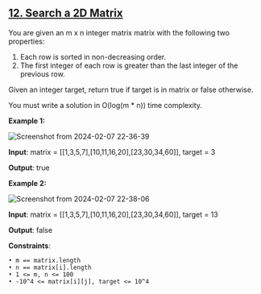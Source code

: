 <h2><a href="https://leetcode.com/problems/search-a-2d-matrix/description/">12. Search a 2D Matrix</a></h2>

You are given an m x n integer matrix matrix with the following two properties:

1. Each row is sorted in non-decreasing order.</br>
2. The first integer of each row is greater than the last integer of the previous row.</br>

Given an integer target, return true if target is in matrix or false otherwise.

You must write a solution in O(log(m * n)) time complexity.

**Example 1:**

![Screenshot from 2024-02-07 22-36-39](https://github.com/sanjay9616/Striver_180/assets/87460579/206eff28-78da-4966-99f5-7d0c7065d528)

**Input**: matrix = [[1,3,5,7],[10,11,16,20],[23,30,34,60]], target = 3

**Output**: true

**Example 2:**

![Screenshot from 2024-02-07 22-38-06](https://github.com/sanjay9616/Striver_180/assets/87460579/a0cf7ded-b085-46db-9ebb-a016c6ed409c)

**Input**: matrix = [[1,3,5,7],[10,11,16,20],[23,30,34,60]], target = 13

**Output**: false


**Constraints**:

    • m == matrix.length
    • n == matrix[i].length
    • 1 <= m, n <= 100
    • -10^4 <= matrix[i][j], target <= 10^4


